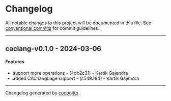 # Changelog
All notable changes to this project will be documented in this file. See [conventional commits](https://www.conventionalcommits.org/) for commit guidelines.

- - -
## caclang-v0.1.0 - 2024-03-06
#### Features
- support more operations - (4db2c31) - Kartik Gajendra
- added CAC language support - (c549384) - Kartik Gajendra

- - -

Changelog generated by [cocogitto](https://github.com/cocogitto/cocogitto).